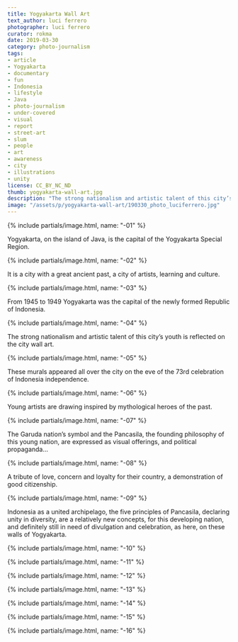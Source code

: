 ```yaml
---
title: Yogyakarta Wall Art
text_author: luci ferrero
photographer: luci ferrero
curator: rokma
date: 2019-03-30
category: photo-journalism
tags:
- article
- Yogyakarta
- documentary
- fun
- Indonesia
- lifestyle
- Java
- photo-journalism
- under-covered
- visual
- report
- street-art
- slum
- people
- art
- awareness
- city
- illustrations
- unity
license: CC_BY_NC_ND
thumb: yogyakarta-wall-art.jpg
description: "The strong nationalism and artistic talent of this city’s young people is reflected in these murals that appeared all over the on the eve of the 73 year celebration of Indonesia independence."
image: "/assets/p/yogyakarta-wall-art/190330_photo_luciferrero.jpg"
---
```


{% include partials/image.html, name: "-01" %}


Yogyakarta, on the island of Java, is the capital of the Yogyakarta Special Region.

{% include partials/image.html, name: "-02" %}


It is a city with a great ancient past, a city of artists, learning and culture.

{% include partials/image.html, name: "-03" %}

From 1945 to 1949 Yogyakarta was the capital of the newly formed Republic of Indonesia.

{% include partials/image.html, name: "-04" %}

The strong nationalism and artistic talent of this city’s youth is reflected on the city wall art.

{% include partials/image.html, name: "-05" %}


These murals appeared all over the city on the eve of the 73rd celebration of Indonesia independence.

{% include partials/image.html, name: "-06" %}


Young artists are drawing inspired by mythological heroes of the past.

{% include partials/image.html, name: "-07" %}


The Garuda nation’s symbol and the Pancasila, the founding philosophy of this young nation, are expressed as visual offerings, and political propaganda...

{% include partials/image.html, name: "-08" %}

A tribute of love, concern and loyalty for their country, a demonstration of good citizenship.

{% include partials/image.html, name: "-09" %}

Indonesia as a united archipelago, the five principles of Pancasila, declaring unity in diversity, are a relatively new concepts, for this developing nation, and definitely still in need of divulgation and celebration, as here, on these walls of Yogyakarta.



{% include partials/image.html, name: "-10" %}

{% include partials/image.html, name: "-11" %}

{% include partials/image.html, name: "-12" %}

{% include partials/image.html, name: "-13" %}

{% include partials/image.html, name: "-14" %}

{% include partials/image.html, name: "-15" %}

{% include partials/image.html, name: "-16" %}

